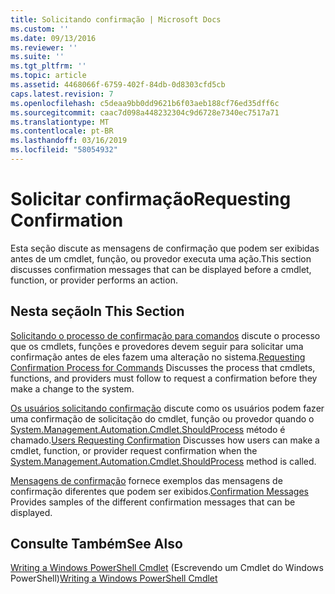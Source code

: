 ```yaml
---
title: Solicitando confirmação | Microsoft Docs
ms.custom: ''
ms.date: 09/13/2016
ms.reviewer: ''
ms.suite: ''
ms.tgt_pltfrm: ''
ms.topic: article
ms.assetid: 4468066f-6759-402f-84db-0d8303cfd5cb
caps.latest.revision: 7
ms.openlocfilehash: c5deaa9bb0dd9621b6f03aeb188cf76ed35dff6c
ms.sourcegitcommit: caac7d098a448232304c9d6728e7340ec7517a71
ms.translationtype: MT
ms.contentlocale: pt-BR
ms.lasthandoff: 03/16/2019
ms.locfileid: "58054932"
---
```

# <a name="requesting-confirmation"></a><span data-ttu-id="f1937-102">Solicitar confirmação</span><span class="sxs-lookup"><span data-stu-id="f1937-102">Requesting Confirmation</span></span>

<span data-ttu-id="f1937-103">Esta seção discute as mensagens de confirmação que podem ser exibidas antes de um cmdlet, função, ou provedor executa uma ação.</span><span class="sxs-lookup"><span data-stu-id="f1937-103">This section discusses confirmation messages that can be displayed before a cmdlet, function, or provider performs an action.</span></span>

## <a name="in-this-section"></a><span data-ttu-id="f1937-104">Nesta seção</span><span class="sxs-lookup"><span data-stu-id="f1937-104">In This Section</span></span>

<span data-ttu-id="f1937-105">[Solicitando o processo de confirmação para comandos](./requesting-confirmation-from-cmdlets.md) discute o processo que os cmdlets, funções e provedores devem seguir para solicitar uma confirmação antes de eles fazem uma alteração no sistema.</span><span class="sxs-lookup"><span data-stu-id="f1937-105">[Requesting Confirmation Process for Commands](./requesting-confirmation-from-cmdlets.md) Discusses the process that cmdlets, functions, and providers must follow to request a confirmation before they make a change to the system.</span></span>

<span data-ttu-id="f1937-106">[Os usuários solicitando confirmação](./users-requesting-confirmation.md) discute como os usuários podem fazer uma confirmação de solicitação do cmdlet, função ou provedor quando o [System.Management.Automation.Cmdlet.ShouldProcess](/dotnet/api/System.Management.Automation.Cmdlet.ShouldProcess) método é chamado.</span><span class="sxs-lookup"><span data-stu-id="f1937-106">[Users Requesting Confirmation](./users-requesting-confirmation.md) Discusses how users can make a cmdlet, function, or provider request confirmation when the [System.Management.Automation.Cmdlet.ShouldProcess](/dotnet/api/System.Management.Automation.Cmdlet.ShouldProcess) method is called.</span></span>

<span data-ttu-id="f1937-107">[Mensagens de confirmação](./confirmation-messages.md) fornece exemplos das mensagens de confirmação diferentes que podem ser exibidos.</span><span class="sxs-lookup"><span data-stu-id="f1937-107">[Confirmation Messages](./confirmation-messages.md) Provides samples of the different confirmation messages that can be displayed.</span></span>

## <a name="see-also"></a><span data-ttu-id="f1937-108">Consulte Também</span><span class="sxs-lookup"><span data-stu-id="f1937-108">See Also</span></span>

<span data-ttu-id="f1937-109">[Writing a Windows PowerShell Cmdlet](./writing-a-windows-powershell-cmdlet.md) (Escrevendo um Cmdlet do Windows PowerShell)</span><span class="sxs-lookup"><span data-stu-id="f1937-109">[Writing a Windows PowerShell Cmdlet](./writing-a-windows-powershell-cmdlet.md)</span></span>
